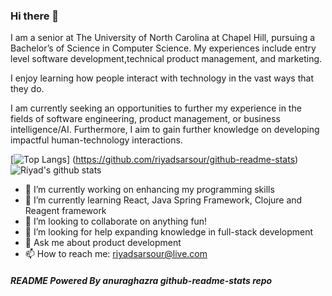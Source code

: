 ### Hi there 👋


I am a senior at The University of North Carolina at Chapel Hill, pursuing a Bachelor’s of Science in Computer Science. 
My experiences include entry level software development,technical product management, and marketing.

I enjoy learning how people interact with technology in the vast ways that they do.

I am currently seeking an opportunities to further my experience in the fields of software engineering, product management, or business intelligence/AI. Furthermore, I aim to gain further knowledge on developing impactful human-technology interactions. 



[![Top Langs](https://github-readme-stats.vercel.app/api/top-langs/?username=riyadsarsour&layout=compact&langs_count=10&theme=nightowl)]     (https://github.com/riyadsarsour/github-readme-stats) ![Riyad's github stats](https://github-readme-stats.vercel.app/api?username=riyadsarsour&show_icons=true&theme=prussian)




- 🔭 I’m currently working on enhancing my programming skills
- 🌱 I’m currently learning React, Java Spring Framework, Clojure and Reagent framework
- 👯 I’m looking to collaborate on anything fun!
- 🤔 I’m looking for help expanding knowledge in full-stack development
- 💬 Ask me about product development
- 📫 How to reach me: riyadsarsour@live.com


##### README  Powered By anuraghazra github-readme-stats repo

















